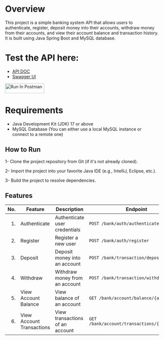 # Overview 
This project is a simple banking system API that allows users to authenticate, register, deposit money into their accounts, withdraw money from their accounts, and view their account balance and transaction history. It is built using Java Spring Boot and MySQL database.
# Test the API here:
- [API DOC](http://localhost:8081/v3/api-docs)
- [Swagger UI](http://localhost:8081/swagger-ui/index.html)

[<img src="https://run.pstmn.io/button.svg" alt="Run In Postman" style="width: 128px; height: 32px;">](https://god.gw.postman.com/run-collection/28660393-0b54f843-6c14-4419-a7a7-d74754d1da5c?action=collection%2Ffork&source=rip_markdown&collection-url=entityId%3D28660393-0b54f843-6c14-4419-a7a7-d74754d1da5c%26entityType%3Dcollection%26workspaceId%3Dcf048289-7983-422a-953e-c3f1ddb75b7a)

# Requirements
- Java Development Kit (JDK) 17 or above
- MySQL Database (You can either use a local MySQL instance or connect to a remote one)

## How to Run
1- Clone the project repository from Git (if it's not already cloned).

2- Import the project into your favorite Java IDE (e.g., IntelliJ, Eclipse, etc.).

3- Build the project to resolve dependencies.

## Features


| No. | Feature  | Description                            | Endpoint                               |
|----:|----------|----------------------------------------|----------------------------------------|
|  1. | Authenticate | Authenticate user credentials         | `POST /bank/auth/authenticate`        |
|  2. | Register     | Register a new user                   | `POST /bank/auth/register`            |
|  3. | Deposit  | Deposit money into an account          | `POST /bank/transaction/deposit`      |
|  4. | Withdraw | Withdraw money from an account         | `POST /bank/transaction/withdraw`     |
|  5. | View Account Balance     | View balance of an account           | `GET /bank/account/balance/{accountId}` |
|  6. | View Account Transactions| View transactions of an account      | `GET /bank/account/transactions/{accountId}` |
